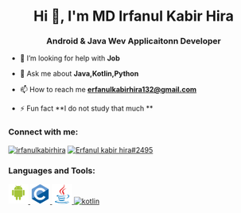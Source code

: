 <h1 align="center">Hi 👋, I'm MD Irfanul Kabir Hira</h1>
<h3 align="center">Android & Java Wev Applicaitonn Developer</h3>

- 🤝 I’m looking for help with **Job**

- 💬 Ask me about **Java,Kotlin,Python**

- 📫 How to reach me **erfanulkabirhira132@gmail.com**

- ⚡ Fun fact **I do not study that much **

<h3 align="left">Connect with me:</h3>
<p align="left">
<a href="[https://instagram.com/irfanulkabirhira](https://www.instagram.com/)" target="blank"><img align="center" src="https://raw.githubusercontent.com/rahuldkjain/github-profile-readme-generator/master/src/images/icons/Social/instagram.svg" alt="irfanulkabirhira" height="30" width="40" /></a>
<a href="https://discord.gg/Erfanul kabir hira#2495" target="blank"><img align="center" src="https://media.tenor.com/YNqsJbmb_yMAAAAd/coding.gif" alt="Erfanul kabir hira#2495" height="30" width="40" /></a>
</p>

<h3 align="left">Languages and Tools:</h3>
<p align="left"> <a href="https://developer.android.com" target="_blank" rel="noreferrer"> <img src="https://raw.githubusercontent.com/devicons/devicon/master/icons/android/android-original-wordmark.svg" alt="android" width="40" height="40"/> </a> <a href="https://www.cprogramming.com/" target="_blank" rel="noreferrer"> <img src="https://raw.githubusercontent.com/devicons/devicon/master/icons/c/c-original.svg" alt="c" width="40" height="40"/> </a> <a href="https://www.java.com" target="_blank" rel="noreferrer"> <img src="https://raw.githubusercontent.com/devicons/devicon/master/icons/java/java-original.svg" alt="java" width="40" height="40"/> </a> <a href="https://kotlinlang.org" target="_blank" rel="noreferrer"> <img src="https://www.vectorlogo.zone/logos/kotlinlang/kotlinlang-icon.svg" alt="kotlin" width="40" height="40"/> </a> </p>


